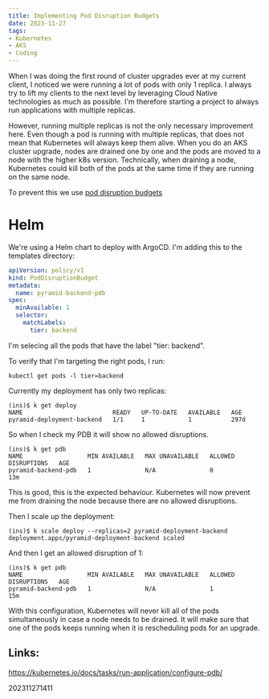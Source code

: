 ```yaml
---
title: Implementing Pod Disruption Budgets
date: 2023-11-27
tags:
- Kubernetes
- AKS
- Coding
---
```


When I was doing the first round of cluster upgrades ever at my current client, I noticed we were running a lot of pods with only 1 replica. I always try to lift my clients to the next level by leveraging Cloud Native technologies as much as possible. I'm therefore starting a project to always run applications with multiple replicas.

However, running multiple replicas is not the only necessary improvement here. Even though a pod is running with multiple replicas, that does not mean that Kubernetes will always keep them alive. When you do an AKS cluster upgrade, nodes are drained one by one and the pods are moved to a node with the higher k8s version. Technically, when draining a node, Kubernetes could kill both of the pods at the same time if they are running on the same node.

To prevent this we use [pod disruption budgets](https://kubernetes.io/docs/tasks/run-application/configure-pdb/)

# Helm

We're using a Helm chart to deploy with ArgoCD. I'm adding this to the templates directory:

```yaml
apiVersion: policy/v1
kind: PodDisruptionBudget
metadata:
  name: pyramid-backend-pdb
spec:
  minAvailable: 1
  selector:
    matchLabels:
      tier: backend
```

I'm selecing all the pods that have the label "tier: backend".

To verify that I'm targeting the right pods, I run:

`kubectl get pods -l tier=backend`

Currently my deployment has only two replicas:

```
(ins)$ k get deploy
NAME                         READY   UP-TO-DATE   AVAILABLE   AGE
pyramid-deployment-backend   1/1     1            1           297d
```

So when I check my PDB it will show no allowed disruptions.

```
(ins)$ k get pdb
NAME                  MIN AVAILABLE   MAX UNAVAILABLE   ALLOWED DISRUPTIONS   AGE
pyramid-backend-pdb   1               N/A               0                     13m
```

This is good, this is the expected behaviour. Kubernetes will now prevent me from draining the node because there are no allowed disruptions.

Then I scale up the deployment:

```
(ins)$ k scale deploy --replicas=2 pyramid-deployment-backend
deployment.apps/pyramid-deployment-backend scaled
```

And then I get an allowed disruption of 1:

```
(ins)$ k get pdb
NAME                  MIN AVAILABLE   MAX UNAVAILABLE   ALLOWED DISRUPTIONS   AGE
pyramid-backend-pdb   1               N/A               1                     15m
```

With this configuration, Kubernetes will never kill all of the pods simultaneously in case a node needs to be drained. It will make sure that one of the pods keeps running when it is rescheduling pods for an upgrade.

## Links:

https://kubernetes.io/docs/tasks/run-application/configure-pdb/

202311271411
